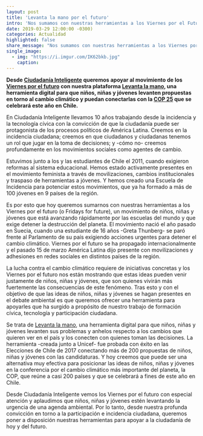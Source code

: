 ```yaml
---
layout: post
title: 'Levanta la mano por el futuro'
intro: 'Nos sumamos con nuestras herramientas a los Viernes por el Futuro (Fridays For Future).'
date: 2019-03-29 12:00:00 -0300)
categories: Actualidad
highlighted: false
share_message: "Nos sumamos con nuestras herramientas a los Viernes por el Futuro (Fridays For Future) @ciudadaniai."
single_image:
  - img: "https://i.imgur.com/IK62bkb.jpg"
    caption: 
---
```

**Desde [Ciudadanía Inteligente](https://ciudadaniai.org/) queremos apoyar al movimiento de los [Viernes por el futuro](https://www.fridaysforfuture.org/) con nuestra plataforma [Levanta la mano](https://levantalamano.cl/), una herramienta digital para que niños, niñas y jóvenes levanten propuestas en torno al cambio climático y puedan conectarlas con la [COP 25](https://www.cambioclimaticochile.cl/tag/cop-25/) que se celebrará este año en Chile.**

En Ciudadanía Inteligente llevamos 10 años trabajando desde la incidencia y la tecnología cívica con la convicción de que la ciudadanía puede ser protagonista de los procesos políticos de América Latina. Creemos en la incidencia ciudadana; creemos en que ciudadanos y ciudadanas tenemos un rol que jugar en la toma de decisiones; y -cómo no- creemos profundamente en los movimientos sociales como agentes de cambio.

Estuvimos junto a los y las estudiantes de Chile el 2011, cuando exigieron reformas al sistema educacional. Hemos estado activamente presentes en el movimiento feminista a través de movilizaciones, cambios institucionales y traspaso de herramientas a jóvenes. Y hemos creado una Escuela de Incidencia para potenciar estos movimientos, que ya ha formado a más de 100 jóvenes en 9 países de la región.

Es por esto que hoy queremos sumarnos con nuestras herramientas a los Viernes por el futuro (o Fridays for future), un movimiento de niños, niñas y jóvenes que está avanzando rápidamente por las escuelas del mundo y que exige detener la destrucción del planeta. El movimiento nació el año pasado en Suecia, cuando una estudiante de 16 años -Greta Thunberg- se paró frente al Parlamento de su país exigiendo acciones urgentes para detener el cambio climático.  Viernes por el futuro se ha propagado internacionalmente y el pasado 15 de marzo América Latina dijo presente con movilizaciones y adhesiones en redes sociales en distintos países de la región.

La lucha contra el cambio climático requiere de iniciativas concretas y los Viernes por el futuro nos están mostrando que estas ideas pueden venir justamente de niños, niñas y jóvenes, que son quienes vivirán más fuertemente las consecuencias de este fenómeno. Tras esto y con el objetivo de que las ideas de niños, niñas y jóvenes se hagan presentes en el debate ambiental es que queremos ofrecer una herramienta para apoyarles que ha surgido a propósito de nuestro trabajo de formación cívica, tecnología y participación ciudadana. 

Se trata de [Levanta la mano](https://levantalamano.cl/), una herramienta digital para que niños, niñas y jóvenes levanten sus problemas y anhelos respecto a los cambios que quieren ver en el país y los conecten con quienes toman las decisiones. La herramienta -creada junto a Unicef-  fue probada con éxito en las Elecciones de Chile de 2017 conectando más de 200 propuestas de niños, niñas y jóvenes con las candidaturas. Y hoy creemos que puede ser una alternativa muy efectiva para posicionar las ideas de niños, niñas y jóvenes en la conferencia por el cambio climático más importante del planeta, la COP, que reúne a casi 200 países y que se celebrará a fines de este año en Chile.

Desde Ciudadanía Inteligente vemos los Viernes por el futuro con especial atención y aplaudimos que niños, niñas y jóvenes estén levantando la urgencia de una agenda ambiental. Por lo tanto, desde nuestra profunda convicción en torno a la participación e incidencia ciudadana, queremos poner a disposición nuestras herramientas para apoyar a la ciudadanía de hoy y del futuro.
